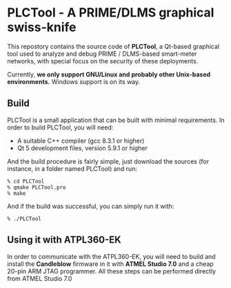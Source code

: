 # PLCTool - A PRIME/DLMS graphical swiss-knife
This repostory contains the source code of **PLCTool**, a Qt-based graphical tool used to analyze and debug PRIME / DLMS-based smart-meter networks, with special focus on the security of these deployments.

Currently, **we only support GNU/Linux and probably other Unix-based environments.** Windows support is on its way.

## Build
PLCTool is a small application that can be built with minimal requirements. In order to build PLCTool, you will need:

- A suitable C++ compiler (gcc 8.3.1 or higher)
- Qt 5 development files, version 5.9.1 or higher

And the build procedure is fairly simple, just download the sources (for instance, in a folder named PLCTool) and run:
```
% cd PLCTool
% qmake PLCTool.pro
% make
```

And if the build was successful, you can simply run it with:
```
% ./PLCTool
```

## Using it with ATPL360-EK
In order to communicate with the ATPL360-EK, you will need to build and install the **Candleblow** firmware in it with **ATMEL Studio 7.0** and a cheap 20-pin ARM JTAG programmer.  All these steps can be performed directly from ATMEL Studio 7.0
